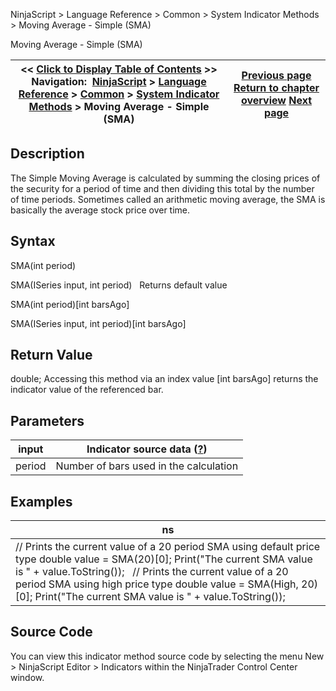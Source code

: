 ﻿
NinjaScript > Language Reference > Common > System Indicator Methods > Moving Average - Simple (SMA)

Moving Average - Simple (SMA)

| << [Click to Display Table of Contents](moving_average_-_simple_sma.md) >> **Navigation:**     [NinjaScript](ninjascript.md) > [Language Reference](language_reference_wip.md) > [Common](common.md) > [System Indicator Methods](indicators.md) > Moving Average - Simple (SMA) | [Previous page](moving_average_-_mesa_adaptive.md) [Return to chapter overview](indicators.md) [Next page](moving_average_-_t3_t3.md) |
| --- | --- |
## Description
The Simple Moving Average is calculated by summing the closing prices of the security for a period of time and then dividing this total by the number of time periods. Sometimes called an arithmetic moving average, the SMA is basically the average stock price over time.

## Syntax
SMA(int period)  

SMA(ISeries<double> input, int period)
 
Returns default value  

SMA(int period)[int barsAgo]  

SMA(ISeries<double> input, int period)[int barsAgo]

## Return Value
double; Accessing this method via an index value [int barsAgo] returns the indicator value of the referenced bar.

## Parameters

| input | Indicator source data ([?](valid_input_data_for_indicator.md)) |
| --- | --- |
| period | Number of bars used in the calculation |

## Examples

| ns |
| --- |
| // Prints the current value of a 20 period SMA using default price type double value = SMA(20)[0]; Print("The current SMA value is " + value.ToString());   // Prints the current value of a 20 period SMA using high price type double value = SMA(High, 20)[0]; Print("The current SMA value is " + value.ToString()); |

## Source Code
You can view this indicator method source code by selecting the menu New > NinjaScript Editor > Indicators within the NinjaTrader Control Center window.
